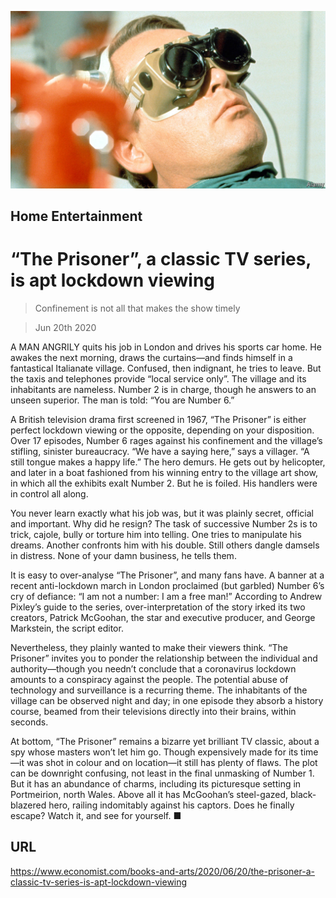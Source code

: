 ![](./images/20200620_BKP015_0.jpg)

## Home Entertainment

# “The Prisoner”, a classic TV series, is apt lockdown viewing

> Confinement is not all that makes the show timely

> Jun 20th 2020

A  MAN ANGRILY quits his job in London and drives his sports car home. He awakes the next morning, draws the curtains—and finds himself in a fantastical Italianate village. Confused, then indignant, he tries to leave. But the taxis and telephones provide “local service only”. The village and its inhabitants are nameless. Number 2 is in charge, though he answers to an unseen superior. The man is told: “You are Number 6.”

A British television drama first screened in 1967, “The Prisoner” is either perfect lockdown viewing or the opposite, depending on your disposition. Over 17 episodes, Number 6 rages against his confinement and the village’s stifling, sinister bureaucracy. “We have a saying here,” says a villager. “A still tongue makes a happy life.” The hero demurs. He gets out by helicopter, and later in a boat fashioned from his winning entry to the village art show, in which all the exhibits exalt Number 2. But he is foiled. His handlers were in control all along.

You never learn exactly what his job was, but it was plainly secret, official and important. Why did he resign? The task of successive Number 2s is to trick, cajole, bully or torture him into telling. One tries to manipulate his dreams. Another confronts him with his double. Still others dangle damsels in distress. None of your damn business, he tells them.

It is easy to over-analyse “The Prisoner”, and many fans have. A banner at a recent anti-lockdown march in London proclaimed (but garbled) Number 6’s cry of defiance: “I am not a number: I am a free man!” According to Andrew Pixley’s guide to the series, over-interpretation of the story irked its two creators, Patrick McGoohan, the star and executive producer, and George Markstein, the script editor.

Nevertheless, they plainly wanted to make their viewers think. “The Prisoner” invites you to ponder the relationship between the individual and authority—though you needn’t conclude that a coronavirus lockdown amounts to a conspiracy against the people. The potential abuse of technology and surveillance is a recurring theme. The inhabitants of the village can be observed night and day; in one episode they absorb a history course, beamed from their televisions directly into their brains, within seconds.

At bottom, “The Prisoner” remains a bizarre yet brilliant TV classic, about a spy whose masters won’t let him go. Though expensively made for its time—it was shot in colour and on location—it still has plenty of flaws. The plot can be downright confusing, not least in the final unmasking of Number 1. But it has an abundance of charms, including its picturesque setting in Portmeirion, north Wales. Above all it has McGoohan’s steel-gazed, black-blazered hero, railing indomitably against his captors. Does he finally escape? Watch it, and see for yourself. ■

## URL

https://www.economist.com/books-and-arts/2020/06/20/the-prisoner-a-classic-tv-series-is-apt-lockdown-viewing
